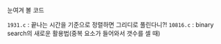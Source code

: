 눈여겨 볼 코드

`1931.c` : 끝나는 시간을 기준으로 정렬하면 그리디로 풀린다니?!
`10816.c` : binary search의 새로운 활용법(중복 요소가 들어와서 갯수를 셀 때)